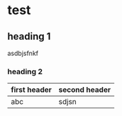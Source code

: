 # test

## heading 1
asdbjsfnkf

### heading 2

| first header | second header |
| :-- | :-- |
| abc | sdjsn |
